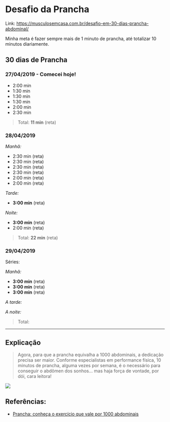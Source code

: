 # Desafio da Prancha

Link: https://musculosemcasa.com.br/desafio-em-30-dias-prancha-abdominal/

Minha meta é fazer sempre mais de 1 minuto de prancha, até totalizar 10 minutos diariamente.

## 30 dias de Prancha

### 27/04/2019 - Comecei hoje!

- 2:00 min
- 1:30 min
- 1:30 min
- 1:30 min
- 2:00 min
- 2:30 min

> Total: **11 min** (reta)

### 28/04/2019

*Manhã:*
- 2:30 min (reta)
- 2:30 min (reta)
- 2:30 min (reta)
- 2:30 min (reta)
- 2:00 min (reta)
- 2:00 min (reta)

*Tarde:*
- **3:00 min** (reta)

*Noite:*
- **3:00 min** (reta)
- 2:00 min (reta)

> Total: **22 min** (reta)


### 29/04/2019

Séries:

*Manhã:*
- **3:00 min** (reta)
- **3:00 min** (reta)
- **3:00 min** (reta)

*A tarde:*

*A noite:*

> Total:



<hr>

## Explicação 


> Agora, para que a prancha equivalha a 1000 abdominais, a dedicação precisa ser maior. Conforme especialistas em performance física, 10 minutos de prancha, alguma vezes por semana, é o necessário para conseguir o abdômen dos sonhos… mas haja força de vontade, por dói, cara leitora!


![](https://i.imgur.com/MluXv7f.jpg)

## Referências:

- [Prancha: conheça o exercício que vale por 1000 abdominais](https://areademulher.r7.com/beleza/prancha-conheca-o-exercicio-que-vale-por-1000-abdominais/)